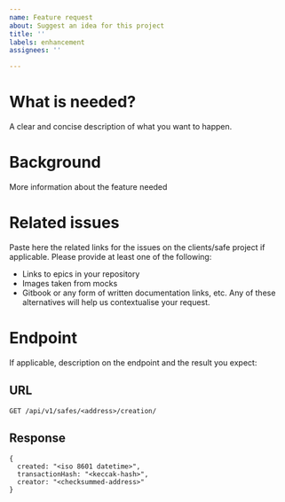 ```yaml
---
name: Feature request
about: Suggest an idea for this project
title: ''
labels: enhancement
assignees: ''

---
```


# What is needed?
A clear and concise description of what you want to happen.

# Background
More information about the feature needed

# Related issues
Paste here the related links for the issues on the clients/safe project if applicable. Please provide at least one of the following:
- Links to epics in your repository
- Images taken from mocks
- Gitbook or any form of written documentation links, etc. Any of these alternatives will help us contextualise your request.

# Endpoint
If applicable, description on the endpoint and the result you expect:

## URL
`GET /api/v1/safes/<address>/creation/`

## Response
```
{
  created: "<iso 8601 datetime>",
  transactionHash: "<keccak-hash>",
  creator: "<checksummed-address>"
}
```
